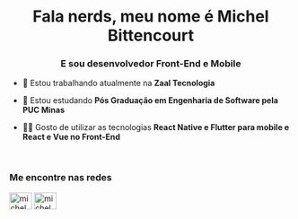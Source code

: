 <h1 align="center">Fala nerds, meu nome é Michel Bittencourt</h1>
<h3 align="center">E sou desenvolvedor Front-End e Mobile</h3>

- 🔭 Estou trabalhando atualmente na **Zaal Tecnologia**

- 🌱 Estou estudando **Pós Graduação em Engenharia de Software pela PUC Minas**

- 👨‍💻 Gosto de utilizar as tecnologias **React Native e Flutter para mobile e React e Vue no Front-End**

<p align="left">
<br>
<h3 align="left">Me encontre nas redes</h3>
<a href="https://linkedin.com/in/michelbittencourt" target="_blank"><img align="center" src="https://cdn.jsdelivr.net/npm/simple-icons@3.0.1/icons/linkedin.svg" alt="michelbittencourt" height="30" width="40"/></a>
<a href="https://instagram.com/michelbittencourt" target="_blank"><img align="center" src="https://cdn.jsdelivr.net/npm/simple-icons@3.0.1/icons/instagram.svg" alt="michelbittencourt" height="30" width="40" /></a>
</p>
<br>
